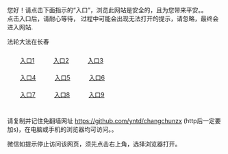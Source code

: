 您好！请点击下面指示的“入口”，浏览此网站是安全的，且为您带来平安。。 <br/>
点击入口后，请耐心等待， 过程中可能会出现无法打开的提示，请忽略，最终会进入网站. </br>

法轮大法在长春<br/>
<div style="padding:10px"><a style="margin:20px" target="_blank" href="https://d2unl9jnbwd8sk.cloudfront.net/2Qpsp?lgcjgcvr" id="ccLink1" rel="nofollow">入口1</a> <a target="_blank" style="margin:20px" href="https://d1dy9hq9968au0.cloudfront.net/2Qpsp?tvdzcp" id="ccLink2" rel="nofollow">入口2</a> <a style="margin:20px" target="_blank" href="https://d2j22f4eta374b.cloudfront.net/2Qpsp?kppta" id="ccLink3" rel="nofollow">入口3</a></div>

<div style="padding:10px" ><a style="margin:20px" target="_blank" href="https://d2unl9jnbwd8sk.cloudfront.net/2Qpsp?lgcjgcvr" id="ccLink4" rel="nofollow">入口4</a> <a style="margin:20px" href="https://d1dy9hq9968au0.cloudfront.net/2Qpsp?tvdzcp" target="_blank" id="ccLink5" rel="nofollow">入口5</a> <a style="margin:20px" href="https://d2j22f4eta374b.cloudfront.net/2Qpsp?kppta" target="_blank" id="ccLink6" rel="nofollow">入口6</a></div>

<div style="padding:10px"><a style="margin:20px" target="_blank" href="https://d2unl9jnbwd8sk.cloudfront.net/2Qpsp?lgcjgcvr" id="ccLink7" rel="nofollow">入口7</a> <a style="margin:20px" href="https://d1dy9hq9968au0.cloudfront.net/2Qpsp?tvdzcp" target="_blank" id="ccLink8" rel="nofollow">入口8</a> <a style="margin:20px" target="_blank" href="https://d2j22f4eta374b.cloudfront.net/2Qpsp?kppta" id="ccLink9" rel="nofollow">入口9</a></div>

<br/>



请复制并记住免翻墙网址 https://github.com/yntd/changchunzx (http后一定要加s)，在电脑或手机的浏览器均可访问。。<br/>

微信如提示停止访问该网页，须先点击右上角，选择浏览器打开。
